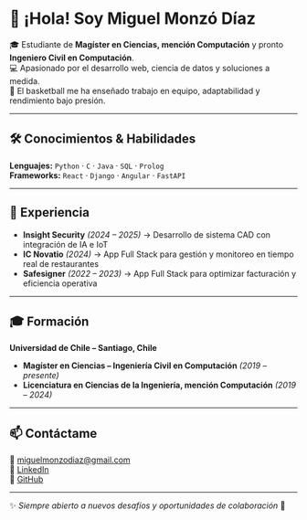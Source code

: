 # 👋 ¡Hola! Soy Miguel Monzó Díaz  

🎓 Estudiante de **Magíster en Ciencias, mención Computación** y pronto **Ingeniero Civil en Computación**.  
💻 Apasionado por el desarrollo web, ciencia de datos y soluciones a medida.  
🏀 El basketball me ha enseñado trabajo en equipo, adaptabilidad y rendimiento bajo presión.

---

## 🛠 Conocimientos & Habilidades

**Lenguajes:** `Python` · `C` · `Java` · `SQL` · `Prolog`  
**Frameworks:** `React` · `Django` · `Angular` · `FastAPI`

---

## 💼 Experiencia

- **Insight Security** *(2024 – 2025)* → Desarrollo de sistema CAD con integración de IA e IoT  
- **IC Novatio** *(2024)* → App Full Stack para gestión y monitoreo en tiempo real de restaurantes  
- **Safesigner** *(2022 – 2023)* → App Full Stack para optimizar facturación y eficiencia operativa  

---

## 🎓 Formación

**Universidad de Chile – Santiago, Chile**  
- **Magíster en Ciencias – Ingeniería Civil en Computación** *(2019 – presente)*  
- **Licenciatura en Ciencias de la Ingeniería, mención Computación** *(2019 – 2024)*  

---

## 📫 Contáctame  
📧 [miguelmonzodiaz@gmail.com](mailto:miguelmonzodiaz@gmail.com)  
💼 [LinkedIn](https://www.linkedin.com/in/miguel-monzo-diaz)  
🐙 [GitHub](https://github.com/mmonzodiaz)  

---

✨ *Siempre abierto a nuevos desafíos y oportunidades de colaboración* 🚀
